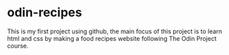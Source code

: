 # odin-recipes


This is my first project using github, the main focus of this project is to learn html and css by making a food recipes website following The Odin Project course.